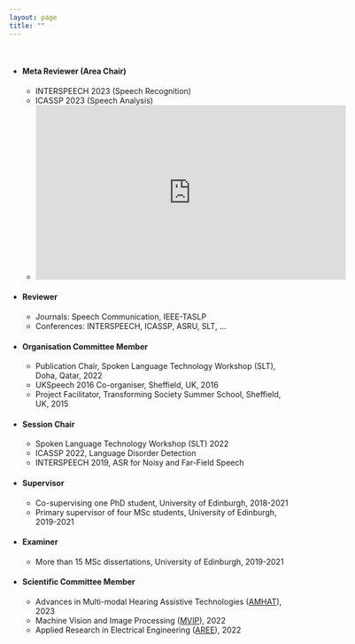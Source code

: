 ```yaml
---
layout: page
title: ""
---
```


<br>

* #### Meta Reviewer (Area Chair) 
   - INTERSPEECH 2023 (Speech Recognition) 
   - ICASSP 2023 (Speech Analysis)
   - <iframe width="560" height="315" src="https://youtu.be/embed/_wEndDn07RI" frameborder="0" allowfullscreen></iframe>



* #### Reviewer 
   - Journals: Speech Communication, IEEE-TASLP
   - Conferences: INTERSPEECH, ICASSP, ASRU, SLT, ...



* #### Organisation Committee Member  
   - Publication Chair, Spoken Language Technology Workshop (SLT), Doha, Qatar, 2022
   - UKSpeech 2016 Co-organiser, Sheffield, UK, 2016
   - Project Facilitator, Transforming Society Summer School, Sheffield, UK, 2015



* #### Session Chair  
   - Spoken Language Technology Workshop (SLT) 2022
   - ICASSP 2022, Language Disorder Detection
   - INTERSPEECH 2019, ASR for Noisy and Far-Field Speech
   <!-- - Statistical Language and Speech Processing (SLSP), 2015 -->


* #### Supervisor  
   - Co-supervising one PhD student, University of Edinburgh, 2018-2021
   - Primary supervisor of four MSc students, University of Edinburgh, 2019-2021



* #### Examiner  
   - More than 15 MSc dissertations, University of Edinburgh, 2019-2021



* #### Scientific Committee Member  
  * Advances in Multi-modal Hearing Assistive Technologies ([AMHAT](https://cogmhear.org/amhat2023/)), 2023
  * Machine Vision and Image Processing ([MVIP](https://mvip2022.ismvipconf.ir/Sci.php)), 2022
  * Applied Research in Electrical Engineering ([AREE](https://aree2023.scu.ac.ir/fa/page.php?rid=58)), 2022

